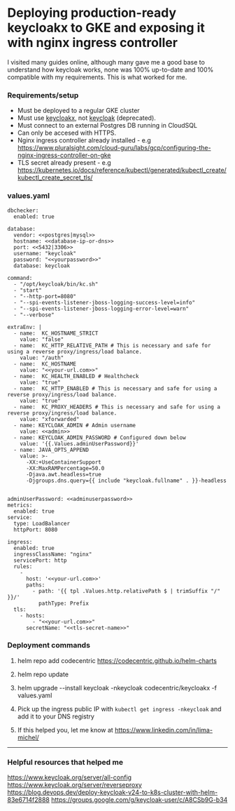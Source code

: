# Deploying production-ready keycloakx to GKE and exposing it with nginx ingress controller
I visited many guides online, although many gave me a good base to understand how keycloak works, none was 100% up-to-date and 100% compatible with my requirements. This is what worked for me.

### Requirements/setup
* Must be deployed to a regular GKE cluster
* Must use [keycloakx](https://github.com/codecentric/helm-charts/tree/master/charts/keycloakx), not [keycloak](https://github.com/codecentric/helm-charts/tree/master/charts/keycloak) (deprecated).
* Must connect to an external Postgres DB running in CloudSQL
* Can only be accesed with HTTPS.
* Nginx ingress controller already installed - e.g https://www.pluralsight.com/cloud-guru/labs/gcp/configuring-the-nginx-ingress-controller-on-gke
* TLS secret already present - e.g https://kubernetes.io/docs/reference/kubectl/generated/kubectl_create/kubectl_create_secret_tls/

### values.yaml
```
dbchecker:
  enabled: true

database:
  vendor: <<postgres|mysql>>
  hostname: <<database-ip-or-dns>>
  port: <<5432|3306>>
  username: "keycloak"
  password: "<<yourpassword>>"
  database: keycloak

command:
  - "/opt/keycloak/bin/kc.sh"
  - "start"
  - "--http-port=8080"
  - "--spi-events-listener-jboss-logging-success-level=info"
  - "--spi-events-listener-jboss-logging-error-level=warn"
  - "--verbose"

extraEnv: |
  - name:  KC_HOSTNAME_STRICT
    value: "false"
  - name:  KC_HTTP_RELATIVE_PATH # This is necessary and safe for using a reverse proxy/ingress/load balance.
    value: "/auth"
  - name:  KC_HOSTNAME
    value: "<<your-url.com>>"
  - name:  KC_HEALTH_ENABLED # Healthcheck
    value: "true"
  - name:  KC_HTTP_ENABLED # This is necessary and safe for using a reverse proxy/ingress/load balance.
    value: "true"
  - name:  KC_PROXY_HEADERS # This is necessary and safe for using a reverse proxy/ingress/load balance.
    value: "xforwarded"
  - name: KEYCLOAK_ADMIN # Admin username
    value: <<admin>>
  - name: KEYCLOAK_ADMIN_PASSWORD # Configured down below
    value: '{{.Values.adminUserPassword}}'
  - name: JAVA_OPTS_APPEND
    value: >-
      -XX:+UseContainerSupport
      -XX:MaxRAMPercentage=50.0
      -Djava.awt.headless=true
      -Djgroups.dns.query={{ include "keycloak.fullname" . }}-headless


adminUserPassword: <<adminuserpassword>>
metrics:
  enabled: true
service:
  type: LoadBalancer
  httpPort: 8080

ingress:
  enabled: true
  ingressClassName: "nginx"
  servicePort: http
  rules:
    -
      host: '<<your-url.com>>'
      paths:
        - path: '{{ tpl .Values.http.relativePath $ | trimSuffix "/" }}/'
          pathType: Prefix
  tls:
    - hosts:
        - "<<your-url.com>>"
      secretName: "<<tls-secret-name>>"
```
### Deployment commands
1. helm repo add codecentric https://codecentric.github.io/helm-charts
2. helm repo update
3. helm upgrade --install keycloak -nkeycloak codecentric/keycloakx -f values.yaml

4. Pick up the ingress public IP with `kubectl get ingress -nkeycloak` and add it to your DNS registry
5. If this helped you, let me know at https://www.linkedin.com/in/lima-michel/
---


### Helpful resources that helped me
https://www.keycloak.org/server/all-config
https://www.keycloak.org/server/reverseproxy
https://blog.devops.dev/deploy-keycloak-v24-to-k8s-cluster-with-helm-83e6714f2888
https://groups.google.com/g/keycloak-user/c/A8CSb9G-b34

